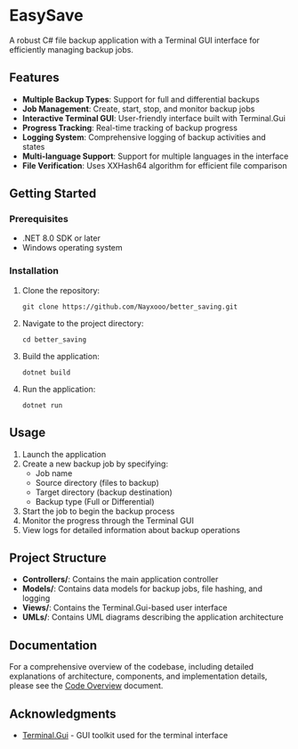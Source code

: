 # EasySave

A robust C# file backup application with a Terminal GUI interface for efficiently managing backup jobs.

## Features

- **Multiple Backup Types**: Support for full and differential backups
- **Job Management**: Create, start, stop, and monitor backup jobs
- **Interactive Terminal GUI**: User-friendly interface built with Terminal.Gui
- **Progress Tracking**: Real-time tracking of backup progress
- **Logging System**: Comprehensive logging of backup activities and states
- **Multi-language Support**: Support for multiple languages in the interface
- **File Verification**: Uses XXHash64 algorithm for efficient file comparison

## Getting Started

### Prerequisites

- .NET 8.0 SDK or later
- Windows operating system

### Installation

1. Clone the repository:
   ```
   git clone https://github.com/Nayxooo/better_saving.git
   ```

2. Navigate to the project directory:
   ```
   cd better_saving
   ```

3. Build the application:
   ```
   dotnet build
   ```

4. Run the application:
   ```
   dotnet run
   ```

## Usage

1. Launch the application
2. Create a new backup job by specifying:
   - Job name
   - Source directory (files to backup)
   - Target directory (backup destination)
   - Backup type (Full or Differential)
3. Start the job to begin the backup process
4. Monitor the progress through the Terminal GUI
5. View logs for detailed information about backup operations

## Project Structure

- **Controllers/**: Contains the main application controller
- **Models/**: Contains data models for backup jobs, file hashing, and logging
- **Views/**: Contains the Terminal.Gui-based user interface
- **UMLs/**: Contains UML diagrams describing the application architecture

## Documentation

For a comprehensive overview of the codebase, including detailed explanations of architecture, components, and implementation details, please see the [Code Overview](https://github.com/Nayxooo/better_saving/blob/develop/CODE_OVERVIEW.md) document.

## Acknowledgments

- [Terminal.Gui](https://github.com/migueldeicaza/gui.cs) - GUI toolkit used for the terminal interface
